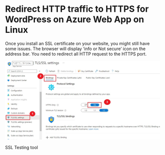 
Redirect HTTP traffic to HTTPS for WordPress on Azure Web App on Linux
===
Once you install an SSL certificate on your website, you might still have some issues. The browser will display ‘info or Not secure’ icon on the address bar. You need to redirect all HTTP request to the HTTPS port.

 ![Image](/Redirect-HTTP-to-HTTPS-for-WordPress-on-Azure/media/Redirect_HTTP_traffic_to_HTTPS.jpg "icon")
 
 SSL Testing tool
